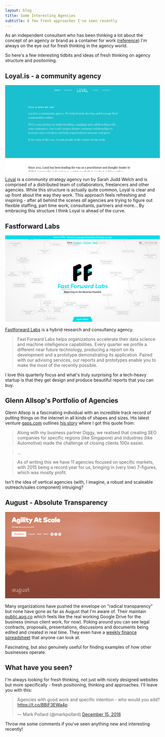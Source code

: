 ```yaml
---
layout: blog
title: Some Interesting Agencies
subtitle: A few fresh approaches I've seen recently
---
```


As an independent consultant who has been thinking a lot about the concept of an agency or brand as a container for work ([reference](http://tomcritchlow.com/2016/08/01/brand/)) I'm always on the eye out for fresh thinking in the agency world.

So here's a few interesting tidbits and ideas of fresh thinking on agency structure and positoining.

## Loyal.is - a community agency

![](/images/loyal.png)

[Loyal](https://loyal.is) is a community strategy agency run by Sarah Judd Welch and is comprised of a distributed team of collaborators, freelancers and other agencies. While this structure is actually quite common, Loyal is clear and up front about the way they work. This approach feels refreshing and inspiring - after all behind the scenes *all* agencies are trying to figure out flexible staffing, part time work, consultants, partners and more... By embracing this structure I think Loyal is ahead of the curve.

## Fastforward Labs

![](/images/fastforwardlabs.png)

[Fastforward Labs](http://www.fastforwardlabs.com/) is a hybrid research and consultancy agency.

> Fast Forward Labs helps organizations accelerate their data science and machine intelligence capabilities. Every quarter we profile a different near future technology, producing a report on its development and a prototype demonstrating its application. Paired with our advising services, our reports and prototypes enable you to make the most of the recently possible.

I love this quarterly focus and what's truly surprising for a tech-heavy startup is that they get design and produce beautiful reports that you can buy.

## Glenn Allsop's Portfolio of Agencies

Glenn Allsop is a fascinating individual with an incredible track record of putting things on the internet in all kinds of shapes and sizes. His latest venture [gaps.com](http://gaps.com) outlines [his story](https://gaps.com/story/) where I got this quote from:

>Along with my business partner Diggy, we realised that creating SEO companies for specific regions (like Singapore) and industries (like Automotive) made the challenge of closing clients 100x easier.

>...

>As of writing this we have 11 agencies focused on specific markets, with 2015 being a record year for us, bringing in (very low) 7-figures, which was mostly profit.

Isn't the idea of vertical agencies (with, I imagine, a robust and scaleable outreach/sales component) intruiging?

## August - Absolute Transparency

![](/images/august.png)

Many organizations have pushed the envelope on "radical transparency" but none have gone as far as August that I'm aware of. Their maintain [public.aug.co](http://public.aug.co/) which feels like the real working Google Drive for the business (minus client work, for now). Poking around you can see legal contracts, proposals, presentations, discussions and documents being edited and created in real time. They even have a [weekly finance spreadsheet](https://docs.google.com/spreadsheets/d/1CLBytPFYAJwpSiugcuEETnr-He13nQE_Ou4meSPYXak/edit#gid=0) that anyone can look at.

Fascinating, but also genuinely useful for finding examples of how other businesses operate.

## What have you seen?

I'm always looking for fresh thinking, not just with nicely designed websites but more specifically - fresh positioning, thinking and approaches. I'll leave you with this:

<blockquote class="twitter-tweet" data-lang="en"><p lang="en" dir="ltr">Agencies with good work and specific intention - who would you add? <a href="https://t.co/BBiF3EWa4p">https://t.co/BBiF3EWa4p</a></p>&mdash; Mark Pollard (@markpollard) <a href="https://twitter.com/markpollard/status/809435309154926592">December 15, 2016</a></blockquote>
<script async src="//platform.twitter.com/widgets.js" charset="utf-8"></script>

Throw me some comments if you've seen anything new and interesting recently!

